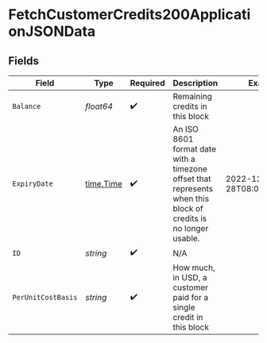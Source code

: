 # FetchCustomerCredits200ApplicationJSONData


## Fields

| Field                                                                                                          | Type                                                                                                           | Required                                                                                                       | Description                                                                                                    | Example                                                                                                        |
| -------------------------------------------------------------------------------------------------------------- | -------------------------------------------------------------------------------------------------------------- | -------------------------------------------------------------------------------------------------------------- | -------------------------------------------------------------------------------------------------------------- | -------------------------------------------------------------------------------------------------------------- |
| `Balance`                                                                                                      | *float64*                                                                                                      | :heavy_check_mark:                                                                                             | Remaining credits in this block                                                                                |                                                                                                                |
| `ExpiryDate`                                                                                                   | [time.Time](https://pkg.go.dev/time#Time)                                                                      | :heavy_check_mark:                                                                                             | An ISO 8601 format date with a timezone offset that represents when this block of credits is no longer usable. | 2022-12-28T08:00:00+00:00                                                                                      |
| `ID`                                                                                                           | *string*                                                                                                       | :heavy_check_mark:                                                                                             | N/A                                                                                                            |                                                                                                                |
| `PerUnitCostBasis`                                                                                             | *string*                                                                                                       | :heavy_check_mark:                                                                                             | How much, in USD, a customer paid for a single credit in this block                                            |                                                                                                                |
